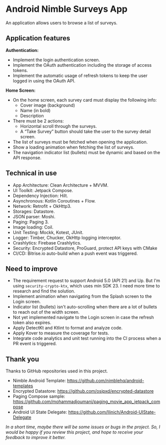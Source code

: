 # Android Nimble Surveys App
An application allows users to browse a list of surveys.

## Application features
**Authentication:**
- Implement the login authentication screen.
- Implement the OAuth authentication including the storage of access tokens.
- Implement the automatic usage of refresh tokens to keep the user logged in using the OAuth API.

**Home Screen:**
- On the home screen, each survey card must display the following info:
  - Cover image (background)
  - Name (in bold)
  - Description
- There must be 2 actions:
  - Horizontal scroll through the surveys.
  - A “Take Survey” button should take the user to the survey detail screen. 
- The list of surveys must be fetched when opening the application.
- Show a loading animation when fetching the list of surveys.
- The navigation indicator list (bullets) must be dynamic and based on the API response.

## Technical in use
- App Architecture: Clean Architecture + MVVM.
- UI Toolkit: Jetpack Compose.
- Dependency Injection: Hilt.
- Asynchronous: Kotlin Coroutines + Flow.
- Network: Retrofit + OkHttp3.
- Storages: Datastore.
- JSON parser: Moshi.
- Paging: Paging 3.
- Image loading: Coil.
- Unit Testing: Mockk, Kotest, JUnit.
- Logger: Timber, Chucker, OkHttp logging interceptor.
- Crashlytics: Firebase Crashlytics.
- Security: Encrypted Datastore, ProGuard, protect API keys with CMake
- CI/CD: Bitrise.io auto-build when a push event was triggered.

## Need to improve
- The requirement request to support Android 5.0 (API 21) and Up. But I'm using `security-crypto-ktx`, which uses min SDK 23. I need more time to research and find the solution. 
- Implement animation when navigating from the Splash screen to the Login screen.
- Indicator list (bullets) isn't auto-scrolling when there are a lot of bullets to reach out of the width screen.
- Not yet implemented navigate to the Login screen in case the refresh token also expires.
- Apply DetectKt and Ktlint to format and analyze code.
- Apply Kover to measure the coverage for tests.
- Integrate code analytics and unit test running into the CI process when a PR event is triggered.

## Thank you
Thanks to GitHub repositories used in this project.
- Nimble Android Template: https://github.com/nimblehq/android-templates
- Encrypted Datastore: https://github.com/osipxd/encrypted-datastore
- Paging Compose sample: https://github.com/mohammadjoumani/paging_movie_app_jetpack_compose
- Android UI State Delegate: https://github.com/Ilinich/Android-UIState-Delegate

_In a short time, maybe there will be some issues or bugs in the project. So, I would be happy if you review this project, and hope to receive your feedback to improve it better._

